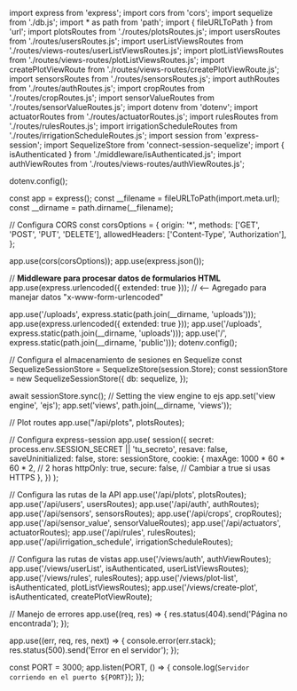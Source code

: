 import express from 'express';
import cors from 'cors';
import sequelize from './db.js';
import * as path from 'path';
import { fileURLToPath } from 'url';
import plotsRoutes from './routes/plotsRoutes.js';
import usersRoutes from './routes/usersRoutes.js';
import userListViewsRoutes from './routes/views-routes/userListViewsRoutes.js';
import plotListViewsRoutes from './routes/views-routes/plotListViewsRoutes.js';
import createPlotViewRoute from './routes/views-routes/createPlotViewRoute.js';
import sensorsRoutes from './routes/sensorsRoutes.js';
import authRoutes from './routes/authRoutes.js';
import cropRoutes from './routes/cropRoutes.js';
import sensorValueRoutes from './routes/sensorValueRoutes.js';
import dotenv from 'dotenv';
import actuatorRoutes from './routes/actuatorRoutes.js';
import rulesRoutes from './routes/rulesRoutes.js';
import irrigationScheduleRoutes from './routes/irrigationScheduleRoutes.js';
import session from 'express-session';
import SequelizeStore from 'connect-session-sequelize';
import { isAuthenticated } from './middleware/isAuthenticated.js';
import authViewRoutes from './routes/views-routes/authViewRoutes.js';


dotenv.config();

const app = express();
const __filename = fileURLToPath(import.meta.url);
const __dirname = path.dirname(__filename);

// Configura CORS
const corsOptions = {
  origin: '*',
  methods: ['GET', 'POST', 'PUT', 'DELETE'],
  allowedHeaders: ['Content-Type', 'Authorization'],
};

app.use(cors(corsOptions));
app.use(express.json());

// **Middleware para procesar datos de formularios HTML**
app.use(express.urlencoded({ extended: true })); // <-- Agregado para manejar datos "x-www-form-urlencoded"

app.use('/uploads', express.static(path.join(__dirname, 'uploads')));
app.use(express.urlencoded({ extended: true }));
app.use('/uploads', express.static(path.join(__dirname, 'uploads')));
app.use('/', express.static(path.join(__dirname, 'public')));
dotenv.config();

// Configura el almacenamiento de sesiones en Sequelize
const SequelizeSessionStore = SequelizeStore(session.Store);
const sessionStore = new SequelizeSessionStore({
  db: sequelize,
});

await sessionStore.sync();
// Setting the view engine to ejs
app.set('view engine', 'ejs');
app.set('views', path.join(__dirname, 'views'));

// Plot routes
app.use("/api/plots", plotsRoutes);

// Configura express-session
app.use(
  session({
    secret: process.env.SESSION_SECRET || 'tu_secreto',
    resave: false,
    saveUninitialized: false,
    store: sessionStore,
    cookie: {
      maxAge: 1000 * 60 * 60 * 2, // 2 horas
      httpOnly: true,
      secure: false, // Cambiar a true si usas HTTPS
    },
  })
);

// Configura las rutas de la API
app.use('/api/plots', plotsRoutes);
app.use('/api/users', usersRoutes);
app.use('/api/auth', authRoutes);
app.use('/api/sensors', sensorsRoutes);
app.use('/api/crops', cropRoutes);
app.use('/api/sensor_value', sensorValueRoutes);
app.use('/api/actuators', actuatorRoutes);
app.use('/api/rules', rulesRoutes);
app.use('/api/irrigation_schedule', irrigationScheduleRoutes);

// Configura las rutas de vistas
app.use('/views/auth', authViewRoutes);
app.use('/views/userList', isAuthenticated, userListViewsRoutes);
app.use('/views/rules', rulesRoutes);
app.use('/views/plot-list', isAuthenticated, plotListViewsRoutes);
app.use('/views/create-plot', isAuthenticated, createPlotViewRoute);

// Manejo de errores
app.use((req, res) => {
  res.status(404).send('Página no encontrada');
});

app.use((err, req, res, next) => {
  console.error(err.stack);
  res.status(500).send('Error en el servidor');
});

const PORT = 3000;
app.listen(PORT, () => {
  console.log(`Servidor corriendo en el puerto ${PORT}`);
});
